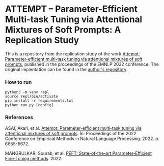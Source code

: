 # ATTEMPT – Parameter-Efficient Multi-task Tuning via Attentional Mixtures of Soft Prompts: A Replication Study
This is a repository from the replication study of the work [Attempt: Parameter-efficient multi-task tuning via attentional mixtures of soft prompts](https://aclanthology.org/2022.emnlp-main.446.pdf), published in the proceedings of the EMNLP 2022 conference. The original implentation can be found in the [author's repository](https://github.com/AkariAsai/ATTEMPT).

### How to run
```
python3 -m venv repl
source repl/bin/activate
pip install -r requirements.txt
python run.py [config]
```

### References
ASAI, Akari, et al. [Attempt: Parameter-efficient multi-task tuning via attentional mixtures of soft prompts](https://aclanthology.org/2022.emnlp-main.446.pdf). In: Proceedings of the 2022 Conference on Empirical Methods in Natural Language Processing. 2022. p. 6655-6672.

MANGRULKAR, Sourab, et al. [PEFT: State-of-the-art Parameter-Efficient Fine-Tuning methods](https://github.com/huggingface/peft). 2022.
